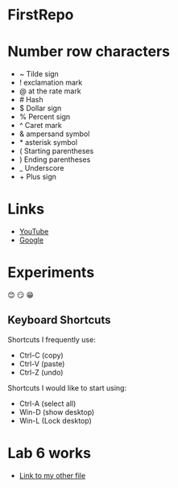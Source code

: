 # FirstRepo
# Number row characters 
* ~  Tilde sign  
* !  exclamation mark  
* @  at the rate mark  
* \#  Hash  
* $  Dollar sign  
* %  Percent sign  
* ^  Caret mark  
* &  ampersand symbol  
* \*  asterisk symbol  
* \(  Starting parentheses   
* \)  Ending parentheses  
* _  Underscore  
* \+  Plus sign

# Links  
* [ YouTube ](https://www.youtube.com/)
* [Google](https://www.google.com/)

# Experiments  
:blush: :smirk: :grin:

## Keyboard Shortcuts
Shortcuts I frequently use: 
- Ctrl-C (copy)
- Ctrl-V (paste)
- Ctrl-Z (undo)

Shortcuts I would like to start using: 
- Ctrl-A (select all)
- Win-D (show desktop)
- Win-L (Lock desktop)

# Lab 6 works

- [Link to my other file](docs/cli.md)
